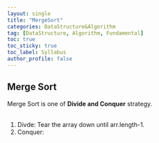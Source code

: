 ```yaml
---
layout: single
title: "MergeSort"
categories: DataStructure&Algorithm
tag: [DataStructure, Algorithm, Fundamental]
toc: true
toc_sticky: true
toc_label: Syllabus
author_profile: false
---
```


## Merge Sort

Merge Sort is one of **Divide and Conquer** strategy.<br><br>
1. Divde: Tear the array down until arr.length-1.
2. Conquer: 
